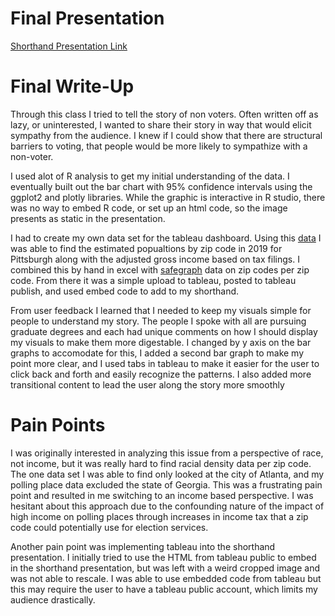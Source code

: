 # Final Presentation

[Shorthand Presentation Link](https://carnegiemellon.shorthandstories.com/from-people-to-voters/index.html)

# Final Write-Up

Through this class I tried to tell the story of non voters. Often written off as lazy, or uninterested, I wanted to share their story in way
that would elicit sympathy from the audience. I knew if I could show that there are structural barriers to voting, that people would be
more likely to sympathize with a non-voter.

I used alot of R analysis to get my initial understanding of the data. I eventually built out the bar chart with 95% confidence intervals
using the ggplot2 and plotly libraries. While the graphic is interactive in R studio, there was no way to embed R code, or set up an html code,
so the image presents as static in the presentation.

I had to create my own data set for the tableau dashboard. Using this [data](https://www.city-data.com/zipmaps/Pittsburgh-Pennsylvania.html) I
was able to find the estimated popualtions by zip code in 2019 for Pittsburgh along with the adjusted gross income based on tax filings. I combined
this by hand in excel with [safegraph](https://www.safegraph.com/2020-polling-location-data) data on zip codes per zip code. From there it was
a simple upload to tableau, posted to tableau publish, and used embed code to add to my shorthand.

From user feedback I learned that I needed to keep my visuals simple for people to understand my story. The people I spoke with all are pursuing
graduate degrees and each had unique comments on how I should display my visuals to make them more digestable. I changed by y axis on the bar graphs
to accomodate for this, I added a second bar graph to make my point more clear, and I used tabs in tableau to make it easier for the user to
click back and forth and easily recognize the patterns. I also added more transitional content to lead the user along the story more smoothly

# Pain Points

I was originally interested in analyzing this issue from a perspective of race, not income, but it was really hard to find racial density data
per zip code. The one data set I was able to find only looked at the city of Atlanta, and my polling place data excluded the state of Georgia. 
This was a frustrating pain point and resulted in me switching to an income based perspective. I was hesitant about this approach due to the
confounding nature of the impact of high income on polling places through increases in income tax that a zip code could potentially use for
election services.

Another pain point was implementing tableau into the shorthand presentation. I initially tried to use the HTML from tableau public to embed in
the shorthand presentation, but was left with a weird cropped image and was not able to rescale. I was able to use embedded code from tableau but
this may require the user to have a tableau public account, which limits my audience drastically.





